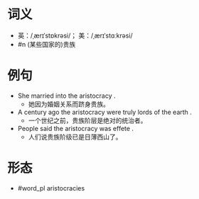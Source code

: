 # 词义
- 英：/ˌærɪˈstɒkrəsi/； 美：/ˌærɪˈstɑːkrəsi/
- #n (某些国家的)贵族
# 例句
- She married into the aristocracy .
	- 她因为婚姻关系而跻身贵族。
- A century ago the aristocracy were truly lords of the earth .
	- 一个世纪之前，贵族阶层是绝对的统治者。
- People said the aristocracy was effete .
	- 人们说贵族阶级已是日薄西山了。
# 形态
- #word_pl aristocracies
